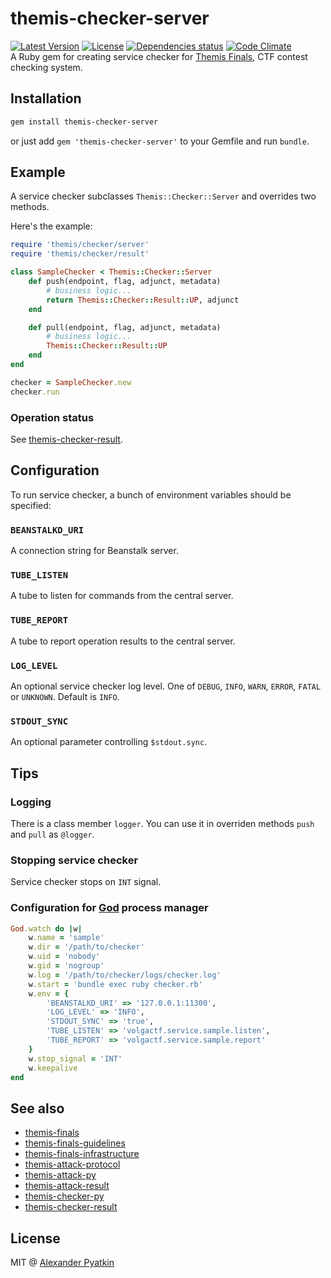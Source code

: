 # themis-checker-server
[![Latest Version](https://img.shields.io/gem/v/themis-checker-server.svg?style=flat-square)](https://rubygems.org/gems/themis-checker-server)
[![License](https://img.shields.io/github/license/aspyatkin/themis-checker-server.svg?style=flat-square)](https://github.com/aspyatkin/themis-checker-server/blob/master/LICENSE)
[![Dependencies status](https://img.shields.io/gemnasium/aspyatkin/themis-checker-server.svg?style=flat-square)](https://gemnasium.com/aspyatkin/themis-checker-server)
[![Code Climate](https://img.shields.io/codeclimate/github/aspyatkin/themis-checker-server.svg?style=flat-square)](https://codeclimate.com/github/aspyatkin/themis-checker-server)  
A Ruby gem for creating service checker for [Themis Finals](https://github.com/aspyatkin/themis-finals), CTF contest checking system.

## Installation
```sh
gem install themis-checker-server
```
or just add `gem 'themis-checker-server'` to your Gemfile and run `bundle`.

## Example
A service checker subclasses `Themis::Checker::Server` and overrides two methods.

Here's the example:
```ruby
require 'themis/checker/server'
require 'themis/checker/result'

class SampleChecker < Themis::Checker::Server
    def push(endpoint, flag, adjunct, metadata)
        # business logic...
        return Themis::Checker::Result::UP, adjunct
    end

    def pull(endpoint, flag, adjunct, metadata)
        # business logic...
        Themis::Checker::Result::UP
    end
end

checker = SampleChecker.new
checker.run
```

### Operation status
See [themis-checker-result](https://github.com/aspyatkin/themis-checker-result).

## Configuration
To run service checker, a bunch of environment variables should be specified:
### `BEANSTALKD_URI`
A connection string for Beanstalk server.
### `TUBE_LISTEN`
A tube to listen for commands from the central server.
### `TUBE_REPORT`
A tube to report operation results to the central server.
### `LOG_LEVEL`
An optional service checker log level. One of `DEBUG`, `INFO`, `WARN`, `ERROR`, `FATAL` or `UNKNOWN`. Default is `INFO`.
### `STDOUT_SYNC`
An optional parameter controlling `$stdout.sync`.

## Tips
### Logging
There is a class member `logger`. You can use it in overriden methods `push` and `pull` as `@logger`.
### Stopping service checker
Service checker stops on `INT` signal.
### Configuration for [God](https://github.com/mojombo/god) process manager
```ruby
God.watch do |w|
    w.name = 'sample'
    w.dir = '/path/to/checker'
    w.uid = 'nobody'
    w.gid = 'nogroup'
    w.log = '/path/to/checker/logs/checker.log'
    w.start = 'bundle exec ruby checker.rb'
    w.env = {
        'BEANSTALKD_URI' => '127.0.0.1:11300',
        'LOG_LEVEL' => 'INFO',
        'STDOUT_SYNC' => 'true',
        'TUBE_LISTEN' => 'volgactf.service.sample.listen',
        'TUBE_REPORT' => 'volgactf.service.sample.report'
    }
    w.stop_signal = 'INT'
    w.keepalive
end
```

## See also
- [themis-finals](https://github.com/aspyatkin/themis-finals)
- [themis-finals-guidelines](https://github.com/aspyatkin/themis-finals-guidelines)
- [themis-finals-infrastructure](https://github.com/aspyatkin/themis-finals-infrastructure)
- [themis-attack-protocol](https://github.com/aspyatkin/themis-attack-protocol)
- [themis-attack-py](https://github.com/aspyatkin/themis-attack-py)
- [themis-attack-result](https://github.com/aspyatkin/themis-attack-result)
- [themis-checker-py](https://github.com/aspyatkin/themis-checker-py)
- [themis-checker-result](https://github.com/aspyatkin/themis-checker-result)

## License
MIT @ [Alexander Pyatkin](https://github.com/aspyatkin)
